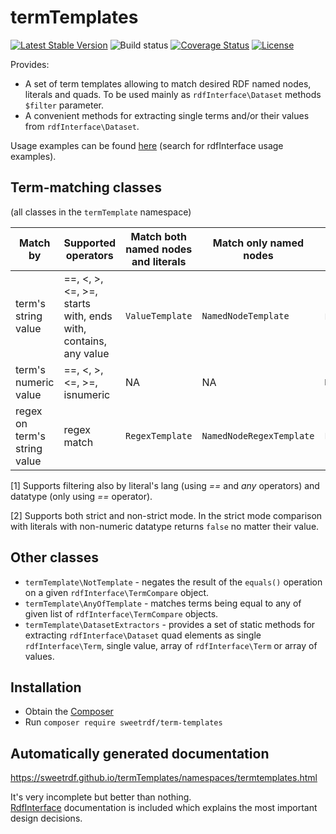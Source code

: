 # termTemplates

[![Latest Stable Version](https://poser.pugx.org/sweetrdf/term-templates/v/stable)](https://packagist.org/packages/sweetrdf/term-templates)
![Build status](https://github.com/sweetrdf/termTemplates/workflows/phpunit/badge.svg?branch=master)
[![Coverage Status](https://coveralls.io/repos/github/sweetrdf/termTemplates/badge.svg?branch=master)](https://coveralls.io/github/sweetrdf/termTemplates?branch=master)
[![License](https://poser.pugx.org/sweetrdf/term-templates/license)](https://packagist.org/packages/sweetrdf/term-templates)

Provides:

* A set of term templates allowing to match desired RDF named nodes, literals and quads.
  To be used mainly as `rdfInterface\Dataset` methods `$filter` parameter.
* A convenient methods for extracting single terms and/or their values from `rdfInterface\Dataset`.

Usage examples can be found [here](https://github.com/sweetrdf/rdfInterface/blob/master/EasyRdfReadme.md) (search for rdfInterface usage examples).

## Term-matching classes

(all classes in the `termTemplate` namespace)

| Match by                     | Supported operators         | Match both named nodes and literals | Match only named nodes   | Match only literals    | Remarks |
|------------------------------|-----------------------------|-------------------------------------|--------------------------|------------------------|---------|
| term's string value          | ==, <, >, <=, >=, starts with, ends with, contains, any value | `ValueTemplate` | `NamedNodeTemplate` | `LiteralTemplate` [1] | |
| term's numeric value         | ==, <, >, <=, >=, isnumeric | NA                                  | NA                       | `NumericTemplate`      | [2]     |
| regex on term's string value | regex match                 | `RegexTemplate`                     | `NamedNodeRegexTemplate` | `LiteralRegexTemplate` |         |

[1] Supports filtering also by literal's lang (using *==* and *any* operators) and datatype (only using *==* operator).

[2] Supports both strict and non-strict mode. In the strict mode comparison with literals with non-numeric datatype returns `false` no matter their value.

## Other classes

* `termTemplate\NotTemplate` - negates the result of the `equals()` operation on a given `rdfInterface\TermCompare` object.
* `termTemplate\AnyOfTemplate` - matches terms being equal to any of given list of `rdfInterface\TermCompare` objects.
* `termTemplate\DatasetExtractors` - provides a set of static methods for extracting `rdfInterface\Dataset` quad elements
  as single `rdfInterface\Term`, single value, array of `rdfInterface\Term` or array of values.  

## Installation

* Obtain the [Composer](https://getcomposer.org)
* Run `composer require sweetrdf/term-templates`

## Automatically generated documentation

https://sweetrdf.github.io/termTemplates/namespaces/termtemplates.html

It's very incomplete but better than nothing.\
[RdfInterface](https://github.com/sweetrdf/rdfInterface/) documentation is included which explains the most important design decisions.
